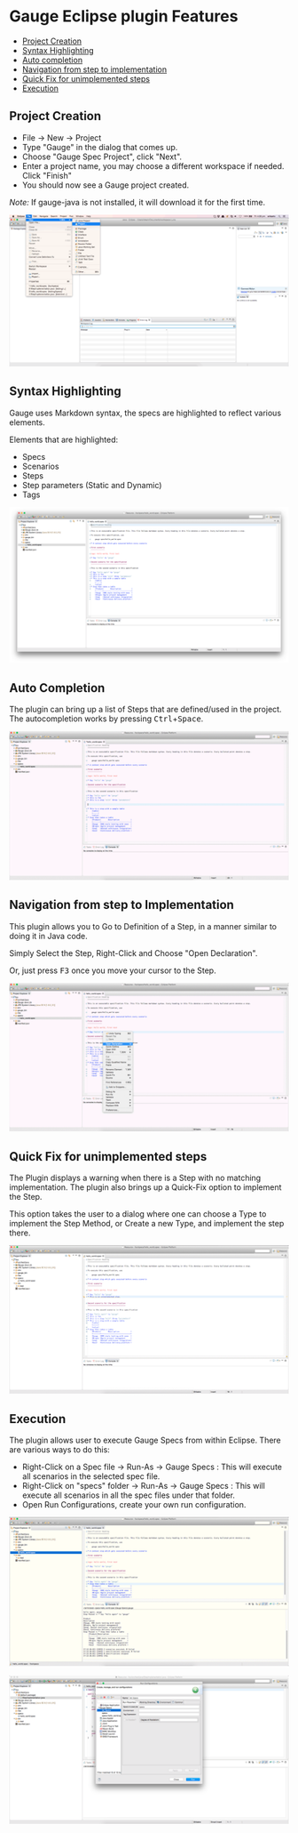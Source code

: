 # Gauge Eclipse plugin Features

* [Project Creation](#project-creation)
* [Syntax Highlighting](#syntax-highlighting)
* [Auto completion](#auto-completion)
* [Navigation from step to implementation](#navigation-from-step-to-implementation)
* [Quick Fix for unimplemented steps](#quick-fix-for-unimplemented-steps)
* [Execution](#execution)

## Project Creation

* File -> New -> Project
* Type "Gauge" in the dialog that comes up.
* Choose "Gauge Spec Project", click "Next".
* Enter a project name, you may choose a different workspace if needed. Click "Finish"
* You should now see a Gauge project created.

*Note:* If gauge-java is not installed, it will download it for the first time.

![creation](eclipse-screenshots/create-new-gauge-project.gif "Project Creation")

## Syntax Highlighting

Gauge uses Markdown syntax, the specs are highlighted to reflect various elements.

Elements that are highlighted:
- Specs
- Scenarios
- Steps
- Step parameters (Static and Dynamic)
- Tags

![highlight](eclipse-screenshots/syntax-highlighting.png "Syntax Highlighting")

## Auto Completion

The plugin can bring up a list of Steps that are defined/used in the project. The autocompletion works by pressing <kbd>Ctrl</kbd>+<kbd>Space</kbd>.

![autocomplete](eclipse-screenshots/auto-complete.gif "Auto Complete")

## Navigation from step to Implementation

This plugin allows you to Go to Definition of a Step, in a manner similar to doing it in Java code.

Simply Select the Step, Right-Click and Choose "Open Declaration".

Or, just press <kbd>F3</kbd> once you move your cursor to the Step.

![navigation](eclipse-screenshots/go-to-definition.gif "Open Declaration")

## Quick Fix for unimplemented steps

The Plugin displays a warning when there is a Step with no matching implementation. The plugin also brings up a Quick-Fix option to implement the Step.

This option takes the user to a dialog where one can choose a Type to implement the Step Method, or Create a new Type, and implement the step there.

![quick-fix-implement-step](eclipse-screenshots/quick-fix-implement-step.gif "Implement Step")

## Execution

The plugin allows user to execute Gauge Specs from within Eclipse. There are various ways to do this:

- Right-Click on a Spec file -> Run-As -> Gauge Specs : This will execute all scenarios in the selected spec file.
- Right-Click on "specs" folder -> Run-As -> Gauge Specs : This will execute all scenarios in all the spec files under that folder.
- Open Run Configurations, create your own run configuration.

![test-execution](eclipse-screenshots/test-execution.gif "Test Execution")

![run-configuration](eclipse-screenshots/run-configuration.png "Run Configuration")
